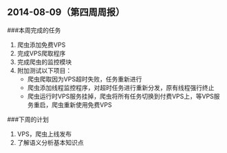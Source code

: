 2014-08-09（第四周周报）
---
###本周完成的任务
1. 爬虫添加免费VPS
2. 完成VPS爬取程序
3. 完成爬虫的监控模块
3. 附加测试以下项目：
    + 爬虫爬取因为VPS超时失败，任务重新进行
    + 爬虫添加线程监控程序，对超时任务进行重新分发，原有线程强行终止
    + 爬虫运行时VPS服务挂掉，爬虫将所有任务切换到付费VPS上，等VPS服务重启，爬虫重新使用免费VPS
 
###下周的计划
1. VPS，爬虫上线发布
2. 了解语义分析基本知识点
